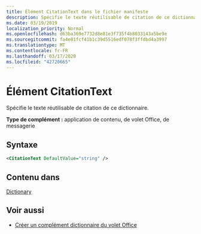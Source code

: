 ```yaml
---
title: Élément CitationText dans le fichier manifeste
description: Spécifie le texte réutilisable de citation de ce dictionnaire.
ms.date: 03/19/2019
localization_priority: Normal
ms.openlocfilehash: d63ba369e7732d8e81e3f735f4b8033143a5be9e
ms.sourcegitcommit: fa4e81fcf41b1c39d5516edf078f3ffdbd4a3997
ms.translationtype: MT
ms.contentlocale: fr-FR
ms.lasthandoff: 03/17/2020
ms.locfileid: "42720665"
---
```

# <a name="citationtext-element"></a>Élément CitationText

Spécifie le texte réutilisable de citation de ce dictionnaire.

**Type de complément :** application de contenu, de volet Office, de messagerie

## <a name="syntax"></a>Syntaxe

```XML
<CitationText DefaultValue="string" />
```

## <a name="contained-in"></a>Contenu dans

[Dictionary](dictionary.md)

## <a name="see-also"></a>Voir aussi

- [Créer un complément dictionnaire du volet Office](../../word/dictionary-task-pane-add-ins.md)
